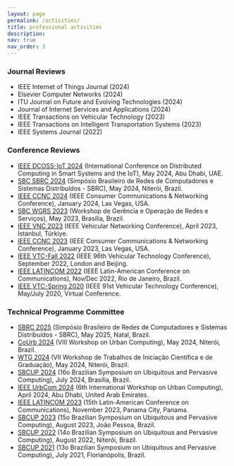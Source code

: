 ```yaml
---
layout: page
permalink: /activities/
title: professional activities
description:
nav: true
nav_order: 3
---
```


### Journal Reviews

- IEEE Internet of Things Journal (2024)
- Elsevier Computer Networks (2024)
- ITU Journal on Future and Evolving Technologies (2024)
- Journal of Internet Services and Applications (2024)
- IEEE Transactions on Vehicular Technology (2023)
- IEEE Transactions on Intelligent Transportation Systems (2023)
- IEEE Systems Journal (2022)

### Conference Reviews

- [IEEE DCOSS-IoT 2024](https://dcoss.org/) (International Conference on Distributed Computing in Smart Systems and the IoT), May 2024, Abu Dhabi, UAE.
- [SBC SBRC 2024](https://sbrc.sbc.org.br/2024/) (Simpósio Brasileiro de Redes de Computadores e Sistemas Distribuídos - SBRC), May 2024, Niterói, Brazil.
- [IEEE CCNC 2024](https://ccnc2024.ieee-ccnc.org/) (IEEE Consumer Communications & Networking Conference), January 2024, Las Vegas, USA.
- [SBC WGRS 2023](https://sbrc.sbc.org.br/2023/workshop-wgrs/) (Workshop de Gerência e Operação de Redes e Serviços), May 2023, Brasília, Brazil.
- [IEEE VNC 2023](https://ieee-vnc.org/2023/) (IEEE Vehicular Networking Conference), April 2023, Istanbul, Türkiye.
- [IEEE CCNC 2023](https://ccnc2023.ieee-ccnc.org/) (IEEE Consumer Communications & Networking Conference), January 2023, Las Vegas, USA.
- [IEEE VTC-Fall 2022](https://events.vtsociety.org/vtc2022-fall/) (IEEE 96th Vehicular Technology Conference), September 2022, London and Beijing.
- [IEEE LATINCOM 2022](https://latincom2022.ieee-latincom.org/) (IEEE Latin-American Conference on Communications), Nov/Dec 2022, Rio de Janeiro, Brazil.
- [IEEE VTC-Spring 2020](https://events.vtsociety.org/vtc2020-spring/) (IEEE 91st Vehicular Technology Conference), May/July 2020, Virtual Conference.

### Technical Programme Committee

- [SBRC 2025](https://sbrc.sbc.org.br/2025/) (Simpósio Brasileiro de Redes de Computadores e Sistemas Distribuídos - SBRC), May 2025, Natal, Brazil.
- [CoUrb 2024](https://sbrc.sbc.org.br/2024/) (VIII Workshop on Urban Computing), May 2024, Niterói, Brazil.
- [WTG 2024](https://sbrc.sbc.org.br/2024/) (VII Workshop de Trabalhos de Iniciação Científica e de Graduação), May 2024, Niterói, Brazil.
- [SBCUP 2024](https://csbc.sbc.org.br/2024/sbcup/) (16o Brazilian Symposium on Ubiquitous and Pervasive Computing), July 2024, Brasília, Brazil.
- [IEEE UrbCom 2024](https://sites.google.com/view/urbcom2024/committees) (6th International Workshop on Urban Computing), April 2024, Abu Dhabi, United Arab Emirates.
- [IEEE LATINCOM 2023](https://latincom2023.ieee-latincom.org/committees/technical-program-committee) (15th Latin-American Conference on Communications), November 2023, Panama City, Panama.
- [SBCUP 2023](https://csbc.sbc.org.br/2023/sbcup/) (15o Brazilian Symposium on Ubiquitous and Pervasive Computing), August 2023, João Pessoa, Brazil.
- [SBCUP 2022](https://csbc.sbc.org.br/2022/sbcup/) (14o Brazilian Symposium on Ubiquitous and Pervasive Computing), August 2022, Niterói, Brazil.
- [SBCUP 2021](https://csbc.ufsc.br/eventos/sbcup/) (13o Brazilian Symposium on Ubiquitous and Pervasive Computing), July 2021, Florianópolis, Brazil.